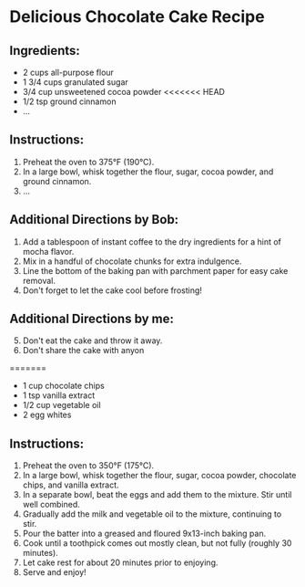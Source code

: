 # Delicious Chocolate Cake Recipe

## Ingredients:

- 2 cups all-purpose flour
- 1 3/4 cups granulated sugar
- 3/4 cup unsweetened cocoa powder
<<<<<<< HEAD
- 1/2 tsp ground cinnamon
- ...

## Instructions:

1. Preheat the oven to 375°F (190°C).
2. In a large bowl, whisk together the flour, sugar, cocoa powder, and ground
   cinnamon.
3. ...

## Additional Directions by Bob:

1. Add a tablespoon of instant coffee to the dry ingredients for a hint of mocha
   flavor.
2. Mix in a handful of chocolate chunks for extra indulgence.
3. Line the bottom of the baking pan with parchment paper for easy cake removal.
4. Don't forget to let the cake cool before frosting!


## Additional Directions by me:
5. Don't eat the cake and throw it away.
6. Don't share the cake with anyon

=======
- 1 cup chocolate chips
- 1 tsp vanilla extract
- 1/2 cup vegetable oil
- 2 egg whites

## Instructions:
1. Preheat the oven to 350°F (175°C).
2. In a large bowl, whisk together the flour, sugar, cocoa powder, chocolate chips, and vanilla extract.
3. In a separate bowl, beat the eggs and add them to the mixture. Stir until well combined.
4. Gradually add the milk and vegetable oil to the mixture, continuing to stir.
5. Pour the batter into a greased and floured 9x13-inch baking pan.
6. Cook until a toothpick comes out mostly clean, but not fully (roughly 30 minutes).
7. Let cake rest for about 20 minutes prior to enjoying.
8. Serve and enjoy!
